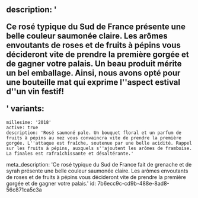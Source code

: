 description: '<p>Ce rosé typique du Sud de France présente une belle couleur saumonée claire. Les arômes envoutants de roses et de fruits à pépins vous décideront vite de prendre la première gorgée et de gagner votre palais. Un beau produit mérite un bel emballage. Ainsi, nous avons opté pour une bouteille mat qui exprime l''aspect estival d''un vin festif!</p>'
variants:
  -
    millesime: '2018'
    active: true
    description: 'Rosé saumoné pale. Un bouquet floral et un parfum de fruits à pépins au nez vous convaincra vite de prendre la première gorgée. L''attaque est fraîche, soutenue par une belle acidité. Rappel sur les fruits à pépins, auxquels s''ajoutent les arômes de framboise. La finales est rafraîchissante et désaltérante.'
meta_description: 'Ce rosé typique du Sud de France fait de grenache et de syrah présente une belle couleur saumonée claire. Les arômes envoutants de roses et de fruits à pépins vous décideront vite de prendre la première gorgée et de gagner votre palais.'
id: 7b6ecc9c-cd9b-488e-8ad8-56c871ca5c3a
